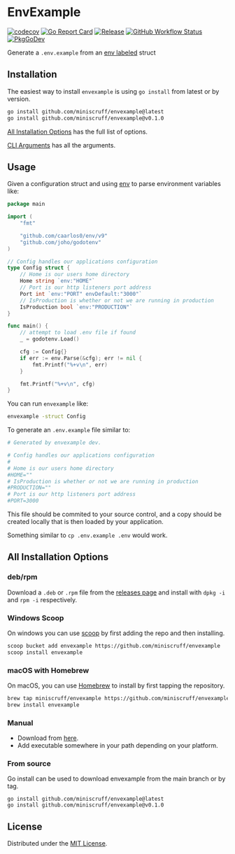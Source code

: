 # EnvExample

[![codecov](https://codecov.io/gh/miniscruff/envexample/branch/main/graph/badge.svg?token=7HT2E32FMB)](https://codecov.io/gh/miniscruff/envexample)
[![Go Report Card](https://goreportcard.com/badge/github.com/miniscruff/envexample)](https://goreportcard.com/report/github.com/miniscruff/envexample)
[![Release](https://img.shields.io/github/v/release/miniscruff/envexample?sort=semver)](https://github.com/miniscruff/envexample/releases)
[![GitHub Workflow Status](https://img.shields.io/github/actions/workflow/status/miniscruff/envexample/test.yml?branch=main)](https://github.com/miniscruff/envexample/actions?query=workflow%3Atest)
[![PkgGoDev](https://pkg.go.dev/badge/github.com/miniscruff/envexample)](https://pkg.go.dev/github.com/miniscruff/envexample)

Generate a `.env.example` from an [env labeled](https://github.com/caarlos0/env) struct

## Installation
The easiest way to install `envexample` is using `go install` from latest or by version.

```sh
go install github.com/miniscruff/envexample@latest
go install github.com/miniscruff/envexample@v0.1.0
```

[All Installation Options](#all-installation-options) has the full list of options.

[CLI Arguments](./DOCS.md) has all the arguments.

## Usage
Given a configuration struct and using [env](https://github.com/caarlos0/env)
to parse environment variables like:

```go
package main

import (
	"fmt"

	"github.com/caarlos0/env/v9"
	"github.com/joho/godotenv"
)

// Config handles our applications configuration
type Config struct {
	// Home is our users home directory
	Home string `env:"HOME"`
	// Port is our http listeners port address
	Port int `env:"PORT" envDefault:"3000"`
	// IsProduction is whether or not we are running in production
	IsProduction bool `env:"PRODUCTION"`
}

func main() {
	// attempt to load .env file if found
	_ = godotenv.Load()

	cfg := Config{}
	if err := env.Parse(&cfg); err != nil {
		fmt.Printf("%+v\n", err)
    }

	fmt.Printf("%+v\n", cfg)
}
```

You can run `envexample` like:
```sh
envexample -struct Config
```

To generate an `.env.example` file similar to:
```sh
# Generated by envexample dev.

# Config handles our applications configuration
#
# Home is our users home directory
#HOME=""
# IsProduction is whether or not we are running in production
#PRODUCTION=""
# Port is our http listeners port address
#PORT=3000
```

This file should be commited to your source control, and a copy should be created
locally that is then loaded by your application.

Something similar to `cp .env.example .env` would work.

## All Installation Options

### deb/rpm
Download a `.deb` or `.rpm` file from the [releases page](https://github.com/miniscruff/envexample/releases)
and install with `dpkg -i` and `rpm -i` respectively.

### Windows Scoop
On windows you can use [scoop](https://scoop.sh/) by first adding the repo and then installing.
```sh
scoop bucket add envexample https://github.com/miniscruff/envexample
scoop install envexample
```

### macOS with Homebrew

On macOS, you can use [Homebrew](https://brew.sh/) to install by first tapping
the repository.

```sh
brew tap miniscruff/envexample https://github.com/miniscruff/envexample
brew install envexample
```

### Manual
* Download from [here](https://github.com/miniscruff/envexample/releases).
* Add executable somewhere in your path depending on your platform.

### From source
Go install can be used to download envexample from the main branch or by tag.

```
go install github.com/miniscruff/envexample@latest
go install github.com/miniscruff/envexample@v0.1.0
```

## License
Distributed under the [MIT License](LICENSE).
